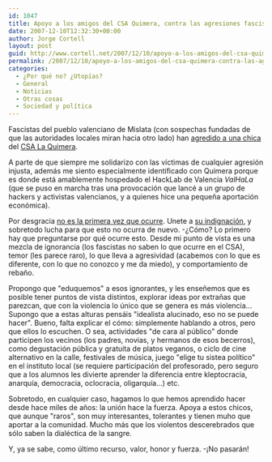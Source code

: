```yaml
---
id: 1047
title: Apoyo a los amigos del CSA Quimera, contra las agresiones fascistas
date: 2007-12-10T12:32:30+00:00
author: Jorge Cortell
layout: post
guid: http://www.cortell.net/2007/12/10/apoyo-a-los-amigos-del-csa-quimera-contra-las-agresiones-fascistas/
permalink: /2007/12/10/apoyo-a-los-amigos-del-csa-quimera-contra-las-agresiones-fascistas/
categories:
  - ¿Por qué no? ¿Utopías?
  - General
  - Noticias
  - Otras cosas
  - Sociedad y polí­tica
---
```

Fascistas del pueblo valenciano de Mislata (con sospechas fundadas de que las autoridades locales miran hacia otro lado) han <a title="noticia en Las Provincias" target="_blank" href="http://www.lasprovincias.es/valencia/20071206/sucesos/mujer-denuncia-agresion-mislata-20071206.html">agredido a una chica</a> del <a title="Home de La Quimera" target="_blank" href="http://laquimera.homelinux.org/quimera.htm">CSA La Quimera</a>.

A parte de que siempre me solidarizo con las ví­ctimas de cualquier agresión injusta, además me siento especialmente identificado con Quimera porque es donde está amablemente hospedado el HackLab de Valencia _ValHaLa_ (que se puso en marcha tras una provocación que lancé a un grupo de hackers y activistas valencianos, y a quienes hice una pequeña aportación económica).

Por desgracia <a title="otro ataque" target="_blank" href="http://ateneoalmargen.blogia.com/2006/041802-agresion-policial-a-dos-companeros-del-c.s.a.-la-quimera-mislata-valencia-.php">no es la primera vez que ocurre</a>. Unete a <a title="comunicado" target="_blank" href="http://mislatateveu.wordpress.com/2007/12/06/agresion-a-una-chica-de-mislata-socia-del-csa-la-quimera/">su indignación</a>, y sobretodo lucha para que esto no ocurra de nuevo. -¿Cómo? Lo primero hay que preguntarse por qué ocurre esto. Desde mi punto de vista es una mezcla de ignorancia (los fascistas no saben lo que ocurre en el CSA), temor (les parece raro), lo que lleva a agresividad (acabemos con lo que es diferente, con lo que no conozco y me da miedo), y comportamiento de rebaño.

Propongo que "eduquemos" a esos ignorantes, y les enseñemos que es posible tener puntos de vista distintos, explorar ideas por extrañas que parezcan, que con la violencia lo único que se genera es más violencia... Supongo que a estas alturas pensáis "idealista alucinado, eso no se puede hacer". Bueno, falta explicar el cómo: simplemente hablando a otros, pero que ellos lo escuchen. O sea, actividades "de cara al público" donde participen los vecinos (los padres, novias, y hermanos de esos becerros), como degustación pública y gratuí­ta de platos veganos, o ciclo de cine alternativo en la calle, festivales de música, juego "elige tu sistea polí­tico" en el instituto local (se requiere participación del profesorado, pero seguro que a los alumnos les divierte aprender la diferencia entre kleptocracia, anarquí­a, democracia, oclocracia, oligarquí­a...) etc.

Sobretodo, en cualquier caso, hagamos lo que hemos aprendido hacer desde hace miles de años: la unión hace la fuerza. Apoya a estos chicos, que aunque "raros", son muy interesantes, tolerantes y tienen muho que aportar a la comunidad. Mucho más que los violentos descerebrados que sólo saben la dialéctica de la sangre.

Y, ya se sabe, como último recurso, valor, honor y fuerza. -¡No pasarán!